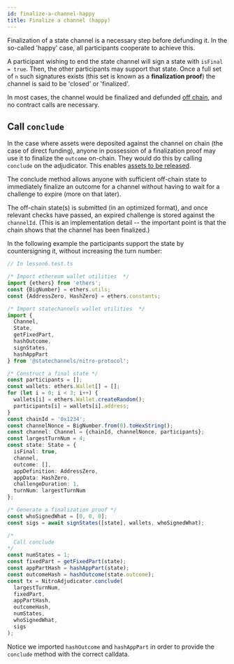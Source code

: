 ```yaml
---
id: finalize-a-channel-happy
title: Finalize a channel (happy)
---
```


Finalization of a state channel is a necessary step before defunding it. In the so-called 'happy' case, all participants cooperate to achieve this.

A participant wishing to end the state channel will sign a state with `isFinal = true`. Then, the other participants may support that state. Once a full set of `n` such signatures exists (this set is known as a **finalization proof**) the channel is said to be 'closed' or 'finalized'.

In most cases, the channel would be finalized and defunded [off chain](/protocol-tutorial/off-chain-funding), and no contract calls are necessary.

## Call `conclude`

In the case where assets were deposited against the channel on chain (the case of direct funding), anyone in possession of a finalization proof may use it to finalize the `outcome` on-chain. They would do this by calling `conclude` on the adjudicator. This enables [assets to be released](/protocol-tutorial/release-assets).

The conclude method allows anyone with sufficient off-chain state to immediately finalize an outcome for a channel without having to wait for a challenge to expire (more on that later).

The off-chain state(s) is submitted (in an optimized format), and once relevant checks have passed, an expired challenge is stored against the `channelId`. (This is an implementation detail -- the important point is that the chain shows that the channel has been finalized.)

In the following example the participants support the state by countersigning it, without increasing the turn number:

```typescript
// In lesson6.test.ts

/* Import ethereum wallet utilities  */
import {ethers} from 'ethers';
const {BigNumber} = ethers.utils;
const {AddressZero, HashZero} = ethers.constants;

/* Import statechannels wallet utilities  */
import {
  Channel,
  State,
  getFixedPart,
  hashOutcome,
  signStates,
  hashAppPart
} from '@statechannels/nitro-protocol';

/* Construct a final state */
const participants = [];
const wallets: ethers.Wallet[] = [];
for (let i = 0; i < 3; i++) {
  wallets[i] = ethers.Wallet.createRandom();
  participants[i] = wallets[i].address;
}
const chainId = '0x1234';
const channelNonce = BigNumber.from(0).toHexString();
const channel: Channel = {chainId, channelNonce, participants};
const largestTurnNum = 4;
const state: State = {
  isFinal: true,
  channel,
  outcome: [],
  appDefinition: AddressZero,
  appData: HashZero,
  challengeDuration: 1,
  turnNum: largestTurnNum
};

/* Generate a finalization proof */
const whoSignedWhat = [0, 0, 0];
const sigs = await signStates([state], wallets, whoSignedWhat);

/*
  Call conclude
*/
const numStates = 1;
const fixedPart = getFixedPart(state);
const appPartHash = hashAppPart(state);
const outcomeHash = hashOutcome(state.outcome);
const tx = NitroAdjudicator.conclude(
  largestTurnNum,
  fixedPart,
  appPartHash,
  outcomeHash,
  numStates,
  whoSignedWhat,
  sigs
);
```

Notice we imported `hashOutcome` and `hashAppPart` in order to provide the `conclude` method with the correct calldata.
